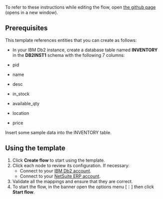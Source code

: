 To refer to these instructions while editing the flow, open [the github page](https://github.com/ot4i/app-connect-templates/blob/master/resources/markdown/Product%20Catalog%20and%20Stock%20Lookup_instructions.md) (opens in a new window).

## Prerequisites

This template references entities that you can create as follows:

- In your IBM Db2 instance, create a database table named **INVENTORY** in the **DB2INST1** schema with the following 7 columns: 

 - pid
 - name
 - desc
 - in_stock
 - available_qty
 - location
 - price


  Insert some sample data into the INVENTORY table.

## Using the template

1. Click **Create flow** to start using the template.
1. Click each node to review its configuration. If necessary:
   - Connect to your [IBM Db2 account](https://developer.ibm.com/integration/docs/app-connect/how-to-guides-for-apps/use-ibm-app-connect-ibm-db2/).
   - Connect to your [NetSuite ERP account](https://developer.ibm.com/integration/docs/app-connect/how-to-guides-for-apps/use-ibm-app-connect-netsuite/).
1. Validate all the mappings and ensure that they are correct.
1. To start the flow, in the banner open the options menu [&#8942;] then click **Start flow**.

